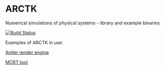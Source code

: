 # ARCTK
Numerical simulations of physical systems - library and example binaries

[![Build Status](https://travis-ci.org/FreddyWordingham/arctk.svg?branch=master)](https://travis-ci.org/FreddyWordingham/arctk)

Examples of ARCTK in use:

[Antler render engine](https://crates.io/crates/antler)

[MCRT tool](https://crates.io/crates/mcrt)
